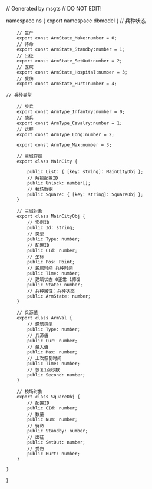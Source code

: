 // Generated by msgts
// DO NOT EDIT!

namespace ns {
	export namespace dbmodel {
	// 兵种状态
		
		// 生产
		export const ArmState_Make:number = 0; 
		// 待命
		export const ArmState_Standby:number = 1; 
		// 出征
		export const ArmState_SetOut:number = 2; 
		// 医院
		export const ArmState_Hospital:number = 3; 
		// 受伤
		export const ArmState_Hurt:number = 4; 
		
	// 兵种类型
		
		// 步兵
		export const ArmType_Infantry:number = 0; 
		// 骑兵
		export const ArmType_Cavalry:number = 1; 
		// 远程
		export const ArmType_Long:number = 2; 
		
		export const ArmType_Max:number = 3; 
		
		// 主城容器
		export class MainCity {	
			
			public List: { [key: string]: MainCityObj }; 
			// 解锁配置ID
			public Unlock: number[]; 
			// 校场数据
			public Square: { [key: string]: SquareObj }; 
		}
		
		// 主城对象
		export class MainCityObj {	
			// 实例ID
			public Id: string; 
			// 类型
			public Type: number; 
			// 配置ID
			public CId: number; 
			// 坐标
			public Pos: Point; 
			// 民居时间 兵种时间
			public Time: number; 
			// 建筑状态 0正常 1修复
			public State: number; 
			// 兵种属性：兵种状态
			public ArmState: number; 
		}
		
		// 兵源值
		export class ArmVal {	
			// 建筑类型
			public Type: number; 
			// 兵源值
			public Cur: number; 
			// 最大值
			public Max: number; 
			// 上次恢复时间
			public Time: number; 
			// 恢复1点秒数
			public Second: number; 
		}
		
		// 校场对象
		export class SquareObj {	
			// 配置ID
			public CId: number; 
			// 数量
			public Num: number; 
			// 待命
			public Standby: number; 
			// 出征
			public SetOut: number; 
			// 受伤
			public Hurt: number; 
		}
		
	}
}
